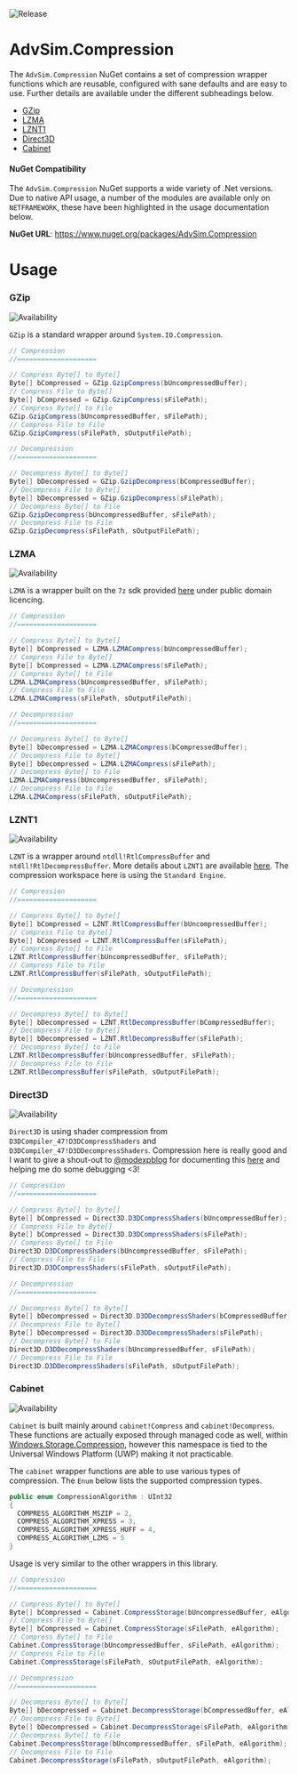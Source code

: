 
![Release](https://badgen.net/badge/AdvSim.Compression/v1.0.0/cyan?icon=github)
# AdvSim.Compression

The `AdvSim.Compression` NuGet contains a set of compression wrapper functions which are reusable, configured with sane defaults and are easy to use. Further details are available under the different subheadings below.

- [GZip](#gzip)
- [LZMA](#lzma)
- [LZNT1](#lznt1)
- [Direct3D](#direct3d)
- [Cabinet](#cabinet)

#### NuGet Compatibility

The `AdvSim.Compression` NuGet supports a wide variety of .Net versions. Due to native API usage, a number of the modules are available only on `NETFRAMEWORK`, these have been highlighted in the usage documentation below.

**NuGet URL**: https://www.nuget.org/packages/AdvSim.Compression

# Usage

### GZip

![Availability](https://badgen.net/badge/Availability/All/green)

`GZip` is a standard wrapper around `System.IO.Compression`.

```c#
// Compression
//====================

// Compress Byte[] to Byte[]
Byte[] bCompressed = GZip.GzipCompress(bUncompressedBuffer);
// Compress File to Byte[]
Byte[] bCompressed = GZip.GzipCompress(sFilePath);
// Compress Byte[] to File
GZip.GzipCompress(bUncompressedBuffer, sFilePath);
// Compress File to File
GZip.GzipCompress(sFilePath, sOutputFilePath);

// Decompression
//====================

// Decompress Byte[] to Byte[]
Byte[] bDecompressed = GZip.GzipDecompress(bCompressedBuffer);
// Decompress File to Byte[]
Byte[] bDecompressed = GZip.GzipDecompress(sFilePath);
// Decompress Byte[] to File
GZip.GzipDecompress(bUncompressedBuffer, sFilePath);
// Decompress File to File
GZip.GzipDecompress(sFilePath, sOutputFilePath);
```

### LZMA

![Availability](https://badgen.net/badge/Availability/All/green)

`LZMA` is a wrapper built on the `7z` sdk provided [here](https://7-zip.org/sdk.html) under public domain licencing.

```c#
// Compression
//====================

// Compress Byte[] to Byte[]
Byte[] bCompressed = LZMA.LZMACompress(bUncompressedBuffer);
// Compress File to Byte[]
Byte[] bCompressed = LZMA.LZMACompress(sFilePath);
// Compress Byte[] to File
LZMA.LZMACompress(bUncompressedBuffer, sFilePath);
// Compress File to File
LZMA.LZMACompress(sFilePath, sOutputFilePath);

// Decompression
//====================

// Decompress Byte[] to Byte[]
Byte[] bDecompressed = LZMA.LZMACompress(bCompressedBuffer);
// Decompress File to Byte[]
Byte[] bDecompressed = LZMA.LZMACompress(sFilePath);
// Decompress Byte[] to File
LZMA.LZMACompress(bUncompressedBuffer, sFilePath);
// Decompress File to File
LZMA.LZMACompress(sFilePath, sOutputFilePath);
```

### LZNT1

![Availability](https://badgen.net/badge/Availability/NETFRAMEWORK/green)

`LZNT` is a wrapper around `ntdll!RtlCompressBuffer` and `ntdll!RtlDecompressBuffer`. More details about `LZNT1` are available [here](https://learn.microsoft.com/en-us/openspecs/windows_protocols/ms-xca/5655f4a3-6ba4-489b-959f-e1f407c52f15). The compression workspace here is using the `Standard Engine`.

```c#
// Compression
//====================

// Compress Byte[] to Byte[]
Byte[] bCompressed = LZNT.RtlCompressBuffer(bUncompressedBuffer);
// Compress File to Byte[]
Byte[] bCompressed = LZNT.RtlCompressBuffer(sFilePath);
// Compress Byte[] to File
LZNT.RtlCompressBuffer(bUncompressedBuffer, sFilePath);
// Compress File to File
LZNT.RtlCompressBuffer(sFilePath, sOutputFilePath);

// Decompression
//====================

// Decompress Byte[] to Byte[]
Byte[] bDecompressed = LZNT.RtlDecompressBuffer(bCompressedBuffer);
// Decompress File to Byte[]
Byte[] bDecompressed = LZNT.RtlDecompressBuffer(sFilePath);
// Decompress Byte[] to File
LZNT.RtlDecompressBuffer(bUncompressedBuffer, sFilePath);
// Decompress File to File
LZNT.RtlDecompressBuffer(sFilePath, sOutputFilePath);
```

### Direct3D

![Availability](https://badgen.net/badge/Availability/NETFRAMEWORK/green)

`Direct3D` is using shader compression from `D3DCompiler_47!D3DCompressShaders` and `D3DCompiler_47!D3DDecompressShaders`. Compression here is really good and I want to give a shout-out to [@modexpblog](https://twitter.com/modexpblog) for documenting this [here](https://modexp.wordpress.com/2019/12/08/shellcode-compression/) and helping me do some debugging <3!

```c#
// Compression
//====================

// Compress Byte[] to Byte[]
Byte[] bCompressed = Direct3D.D3DCompressShaders(bUncompressedBuffer);
// Compress File to Byte[]
Byte[] bCompressed = Direct3D.D3DCompressShaders(sFilePath);
// Compress Byte[] to File
Direct3D.D3DCompressShaders(bUncompressedBuffer, sFilePath);
// Compress File to File
Direct3D.D3DCompressShaders(sFilePath, sOutputFilePath);

// Decompression
//====================

// Decompress Byte[] to Byte[]
Byte[] bDecompressed = Direct3D.D3DDecompressShaders(bCompressedBuffer);
// Decompress File to Byte[]
Byte[] bDecompressed = Direct3D.D3DDecompressShaders(sFilePath);
// Decompress Byte[] to File
Direct3D.D3DDecompressShaders(bUncompressedBuffer, sFilePath);
// Decompress File to File
Direct3D.D3DDecompressShaders(sFilePath, sOutputFilePath);
```

### Cabinet

![Availability](https://badgen.net/badge/Availability/NETFRAMEWORK/green)

`Cabinet` is built mainly around `cabinet!Compress` and `cabinet!Decompress`. These functions are actually exposed through managed code as well, within [Windows.Storage.Compression](https://learn.microsoft.com/en-us/uwp/api/windows.storage.compression?view=winrt-22621), however this namespace is tied to the Universal Windows Platform (UWP) making it not practicable.

The `cabinet` wrapper functions are able to use various types of compression. The `Enum` below lists the supported compression types.

```c#
public enum CompressionAlgorithm : UInt32  
{  
  COMPRESS_ALGORITHM_MSZIP = 2,  
  COMPRESS_ALGORITHM_XPRESS = 3,  
  COMPRESS_ALGORITHM_XPRESS_HUFF = 4,  
  COMPRESS_ALGORITHM_LZMS = 5  
}
```

Usage is very similar to the other wrappers in this library.

```c#
// Compression
//====================

// Compress Byte[] to Byte[]
Byte[] bCompressed = Cabinet.CompressStorage(bUncompressedBuffer, eAlgorithm);
// Compress File to Byte[]
Byte[] bCompressed = Cabinet.CompressStorage(sFilePath, eAlgorithm);
// Compress Byte[] to File
Cabinet.CompressStorage(bUncompressedBuffer, sFilePath, eAlgorithm);
// Compress File to File
Cabinet.CompressStorage(sFilePath, sOutputFilePath, eAlgorithm);

// Decompression
//====================

// Decompress Byte[] to Byte[]
Byte[] bDecompressed = Cabinet.DecompressStorage(bCompressedBuffer, eAlgorithm);
// Decompress File to Byte[]
Byte[] bDecompressed = Cabinet.DecompressStorage(sFilePath, eAlgorithm);
// Decompress Byte[] to File
Cabinet.DecompressStorage(bUncompressedBuffer, sFilePath, eAlgorithm);
// Decompress File to File
Cabinet.DecompressStorage(sFilePath, sOutputFilePath, eAlgorithm);
```
